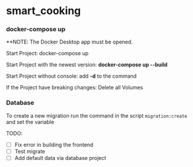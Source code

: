 # smart_cooking

### docker-compose up

**NOTE: The Docker Desktop app must be opened. 

Start Project: docker-compose up

Start Project with the newest version: **docker-compose up --build**

Start Project without console: add **-d** to the command

If the Project have breaking changes: Delete all Volumes

### Database
To create a new migration run the command in the script `migration:create` and set the variable


TODO:

- [ ] Fix error in building the frontend
- [ ] Test migrate
- [ ] Add default data via database project
